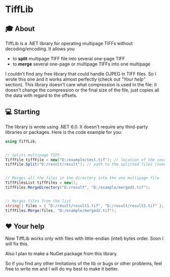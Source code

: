 # TiffLib
## :mortar_board: About 
TiffLib is a .NET library for operating multipage TIFFs without decoding/encoding. It allows you
* to __split__ multipage TIFF file into several one-page TIFF
* to __merge__ several one-page or multipage TIFFs into one multipage

I couldn't find any free library that could handle OJPEG in TIFF files. So I wrote this one and it works almost perfectly (check out _"Your help"_ section). This library doesn't care what compression is used in the file: it doesn't change the compression or the final size of the file, just copies all the data with regard to the offsets.

## :computer: Starting
The library is wrote using .NET 6.0. It doesn't require any third-party libraries or packages.
Here is the code example for you:
``` csharp
using TiffLib;


// Splits multipage TIFF
TiffFile tiffFile = new("D:/example/test.tif"); // location of the source file
tiffFile.Split("D:/result/result"); // path to the splitted files (names will be result1.tif, result2.tif...)


// Merges all the files in the directory into the one multipage file
TiffFilesList tiffFiles = new();
tiffFiles.MergeDirectory("D:/result", "D:/example/merged1.tif");


// Merges files from the list
string[] files = { "D:/result/result1.tif", "D:/result/result2.tif" };
tiffFiles.Merge(files, "D:/example/merged2.tif");
```

## :heart: Your help
Now TiffLib works only with files with little-endian (intel) bytes order. Soon I will fix this.

Also I plan to make a NuGet package from this library.

So if you find any other limitations of the lib or bugs or other problems, feel free to write me and I will do my best to make it better.
